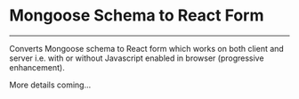 # Mongoose Schema to React Form
----

Converts Mongoose schema to React form which works on both client and server i.e. with or without Javascript enabled in browser (progressive enhancement).

More details coming...